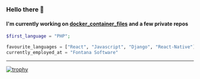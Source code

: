 ### Hello there 👋

#### I'm currently working on <a target="_blank" href="https://github.com/nullsploit/docker_container_files">docker_container_files</a> and a few private repos

````php
$first_language = "PHP";
````
```python
favourite_languages = ["React", "Javascript", "Django", "React-Native"] 
currently_employed_at = "Fontana Software"
````


<!--<a style="float: right" href="https://github.com/nullsploit">
  <img style="height: 20rem; width: auto" src="https://api.daily.dev/devcards/431342aba49b4f1da9e5710b6ec2ec67.png?r=6mk"/>
</a>-->
<hr>

[![trophy](https://github-profile-trophy.vercel.app/?username=nullsploit&theme=onedark)](https://github.com/ryo-ma/github-profile-trophy)
